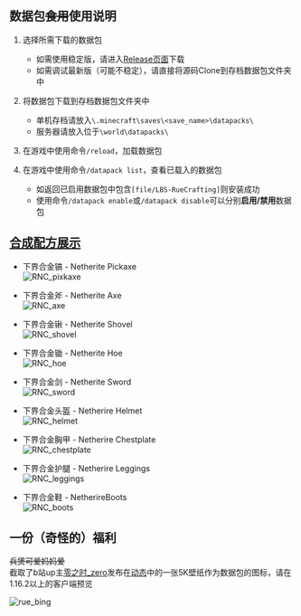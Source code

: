 ## 数据包~~食用~~使用说明  


1. 选择所需下载的数据包  
   - 如需使用稳定版，请进入[Release页面](https://github.com/Sinbing/LBS_ReNewableCraft_datapack/releases)下载  
   - 如需调试最新版（可能不稳定），请直接将源码Clone到存档数据包文件夹中  

2. 将数据包下载到存档数据包文件夹中  
   - 单机存档请放入`\.minecraft\saves\<save_name>\datapacks\`  
   - 服务器请放入位于`\world\datapacks\`  

3. 在游戏中使用命令`/reload`，加载数据包  

4. 在游戏中使用命令`/datapack list`，查看已载入的数据包  
   - 如返回已启用数据包中包含`[file/LBS-RueCrafting]`则安装成功  
   - 使用命令`/datapack enable`或`/datapack disable`可以分别**启用/禁用**数据包  

## [合成配方展示](https://docs.qq.com/doc/DZkp1cURtSHVNU0FO)  
- 下界合金镐 - Netherite Pickaxe  
![RNC_pixkaxe](https://docimg6.docs.qq.com/image/BeSwXbRB49XzhuDoywCcBg)

- 下界合金斧 - Netherite Axe  
![RNC_axe](https://docimg7.docs.qq.com/image/V0gFbJM480oxrxaCRNP7WA)

- 下界合金锹 - Netherite Shovel  
![RNC_shovel](https://docimg3.docs.qq.com/image/Ox1rBLroxw9-GaZyl7v7vw)

- 下界合金锄 - Netherite Hoe  
![RNC_hoe](https://docimg7.docs.qq.com/image/umetiLiKhCUqz_o32Sxh_w)

- 下界合金剑 - Netherite Sword  
![RNC_sword](https://docimg1.docs.qq.com/image/BmpJxl3GIocqaCPQTBMgAQ)

- 下界合金头盔 - Netherire Helmet  
![RNC_helmet](https://docimg1.docs.qq.com/image/xIInR2ZRFkkILJS-myJgCw)

- 下界合金胸甲 - Netherire Chestplate  
![RNC_chestplate](https://docimg5.docs.qq.com/image/utEhrcOp5Zkjqboe2SNQLQ)

- 下界合金护腿 - Netherire Leggings  
​![RNC_leggings](https://docimg2.docs.qq.com/image/8fXXgoxjwciA-8isynYgBQ)

- 下界合金鞋 - NetherireBoots  
​![RNC_boots](https://docimg8.docs.qq.com/image/rOco4dmNqEcQjQsVGRafYQ)

## 一份（奇怪的）福利  
~~兵煲可爱妈妈爱~~  
截取了b站up主[零之时_zero](https://space.bilibili.com/23535347)发布在[动态](https://t.bilibili.com/411789159264153150?tab=2)中的一张5K壁纸作为数据包的图标，请在1.16.2以上的客户端预览  

![rue_bing](https://i.loli.net/2020/10/06/hmAOD261GscwVN8.png)
